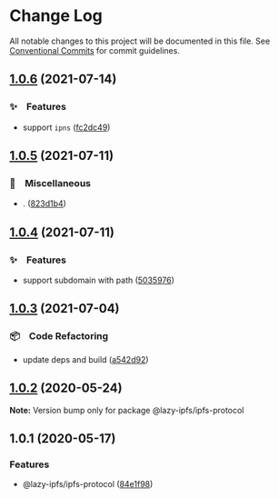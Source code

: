 # Change Log

All notable changes to this project will be documented in this file.
See [Conventional Commits](https://conventionalcommits.org) for commit guidelines.

## [1.0.6](https://github.com/bluelovers/ws-ipfs/compare/@lazy-ipfs/ipfs-protocol@1.0.5...@lazy-ipfs/ipfs-protocol@1.0.6) (2021-07-14)


### ✨　Features

* support `ipns` ([fc2dc49](https://github.com/bluelovers/ws-ipfs/commit/fc2dc492d2a997dc40b3e913ec6f0ec6a8ff466d))





## [1.0.5](https://github.com/bluelovers/ws-ipfs/compare/@lazy-ipfs/ipfs-protocol@1.0.4...@lazy-ipfs/ipfs-protocol@1.0.5) (2021-07-11)


### 🔖　Miscellaneous

* . ([823d1b4](https://github.com/bluelovers/ws-ipfs/commit/823d1b4add2fb35bc228e738708fad903ea29df1))





## [1.0.4](https://github.com/bluelovers/ws-ipfs/compare/@lazy-ipfs/ipfs-protocol@1.0.3...@lazy-ipfs/ipfs-protocol@1.0.4) (2021-07-11)


### ✨　Features

* support subdomain with path ([5035976](https://github.com/bluelovers/ws-ipfs/commit/50359768e282533776b44226fb3cd0e4851127df))





## [1.0.3](https://github.com/bluelovers/ws-ipfs/compare/@lazy-ipfs/ipfs-protocol@1.0.2...@lazy-ipfs/ipfs-protocol@1.0.3) (2021-07-04)


### 📦　Code Refactoring

* update deps and build ([a542d92](https://github.com/bluelovers/ws-ipfs/commit/a542d92420faef55f6879fedc07d563f21db03a7))





## [1.0.2](https://github.com/bluelovers/ws-ipfs/compare/@lazy-ipfs/ipfs-protocol@1.0.1...@lazy-ipfs/ipfs-protocol@1.0.2) (2020-05-24)

**Note:** Version bump only for package @lazy-ipfs/ipfs-protocol





## 1.0.1 (2020-05-17)


### Features

* @lazy-ipfs/ipfs-protocol ([84e1f98](https://github.com/bluelovers/ws-ipfs/commit/84e1f985b25d281b84528e15bc13c9f2e92989dd))
